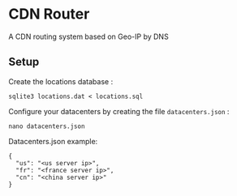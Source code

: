 # CDN Router
A CDN routing system based on Geo-IP by DNS

## Setup
Create the locations database :
```
sqlite3 locations.dat < locations.sql
```

Configure your datacenters by creating the file `datacenters.json` :
```
nano datacenters.json
```

Datacenters.json example:
```
{
  "us": "<us server ip>",
  "fr": "<france server ip>",
  "cn": "<china server ip>"
}
```
